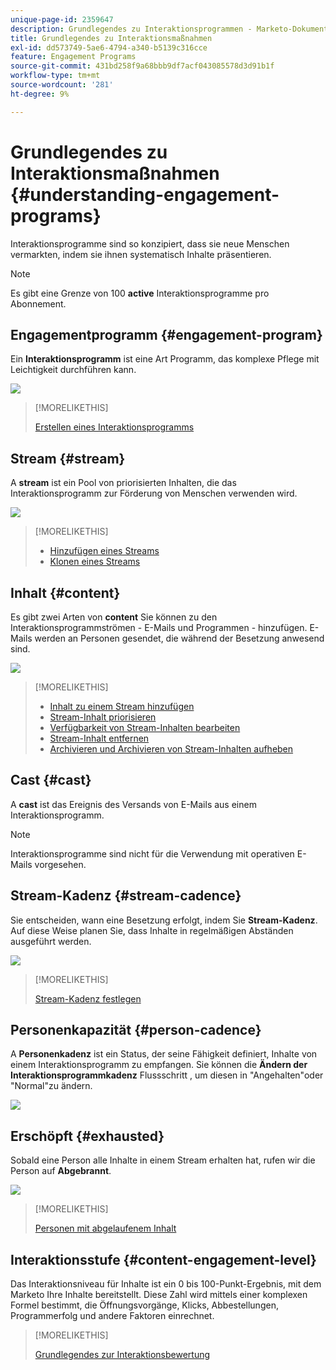 ```yaml
---
unique-page-id: 2359647
description: Grundlegendes zu Interaktionsprogrammen - Marketo-Dokumente - Produktdokumentation
title: Grundlegendes zu Interaktionsmaßnahmen
exl-id: dd573749-5ae6-4794-a340-b5139c316cce
feature: Engagement Programs
source-git-commit: 431bd258f9a68bbb9df7acf043085578d3d91b1f
workflow-type: tm+mt
source-wordcount: '281'
ht-degree: 9%

---
```


# Grundlegendes zu Interaktionsmaßnahmen {#understanding-engagement-programs}

Interaktionsprogramme sind so konzipiert, dass sie neue Menschen vermarkten, indem sie ihnen systematisch Inhalte präsentieren.

>[!NOTE]
>
>Es gibt eine Grenze von 100 **active** Interaktionsprogramme pro Abonnement.

## Engagementprogramm {#engagement-program}

Ein **Interaktionsprogramm** ist eine Art Programm, das komplexe Pflege mit Leichtigkeit durchführen kann.

![](assets/image2014-9-15-15-3a24-3a57.png)

>[!MORELIKETHIS]
>
>[Erstellen eines Interaktionsprogramms](/help/marketo/product-docs/email-marketing/drip-nurturing/creating-an-engagement-program/create-an-engagement-program.md)

## Stream {#stream}

A **stream** ist ein Pool von priorisierten Inhalten, die das Interaktionsprogramm zur Förderung von Menschen verwenden wird.

![](assets/image2014-9-15-15-3a25-3a4.png)

>[!MORELIKETHIS]
>
>* [Hinzufügen eines Streams](/help/marketo/product-docs/email-marketing/drip-nurturing/creating-an-engagement-program/add-a-stream.md)
>* [Klonen eines Streams](/help/marketo/product-docs/email-marketing/drip-nurturing/engagement-program-streams/clone-a-stream.md)

## Inhalt {#content}

Es gibt zwei Arten von **content** Sie können zu den Interaktionsprogrammströmen - E-Mails und Programmen - hinzufügen. E-Mails werden an Personen gesendet, die während der Besetzung anwesend sind.

![](assets/image2014-9-15-15-3a25-3a18.png)

>[!MORELIKETHIS]
>
>* [Inhalt zu einem Stream hinzufügen](/help/marketo/product-docs/email-marketing/drip-nurturing/creating-an-engagement-program/add-content-to-a-stream.md)
>* [Stream-Inhalt priorisieren](/help/marketo/product-docs/email-marketing/drip-nurturing/using-stream-content/prioritize-stream-content.md)
>* [Verfügbarkeit von Stream-Inhalten bearbeiten](/help/marketo/product-docs/email-marketing/drip-nurturing/using-stream-content/edit-availability-of-stream-content.md)
>* [Stream-Inhalt entfernen](/help/marketo/product-docs/email-marketing/drip-nurturing/using-stream-content/remove-stream-content.md)
>* [Archivieren und Archivieren von Stream-Inhalten aufheben](/help/marketo/product-docs/email-marketing/drip-nurturing/using-stream-content/archive-and-unarchive-stream-content.md)

## Cast {#cast}

A **cast** ist das Ereignis des Versands von E-Mails aus einem Interaktionsprogramm.

>[!NOTE]
>
>Interaktionsprogramme sind nicht für die Verwendung mit operativen E-Mails vorgesehen.

## Stream-Kadenz {#stream-cadence}

Sie entscheiden, wann eine Besetzung erfolgt, indem Sie **Stream-Kadenz**. Auf diese Weise planen Sie, dass Inhalte in regelmäßigen Abständen ausgeführt werden.

![](assets/image2014-9-15-15-3a25-3a27.png)

>[!MORELIKETHIS]
>
>[Stream-Kadenz festlegen](/help/marketo/product-docs/email-marketing/drip-nurturing/engagement-program-streams/set-stream-cadence.md)

## Personenkapazität {#person-cadence}

A **Personenkadenz** ist ein Status, der seine Fähigkeit definiert, Inhalte von einem Interaktionsprogramm zu empfangen. Sie können die **Ändern der Interaktionsprogrammkadenz** Flussschritt , um diesen in &quot;Angehalten&quot;oder &quot;Normal&quot;zu ändern.

![](assets/image2014-9-15-15-3a25-3a55.png)

## Erschöpft {#exhausted}

Sobald eine Person alle Inhalte in einem Stream erhalten hat, rufen wir die Person auf **Abgebrannt**.

![](assets/image2014-9-15-15-3a26-3a5.png)

>[!MORELIKETHIS]
>
>[Personen mit abgelaufenem Inhalt](/help/marketo/product-docs/email-marketing/drip-nurturing/using-engagement-programs/people-who-have-exhausted-content.md)

## Interaktionsstufe {#content-engagement-level}

Das Interaktionsniveau für Inhalte ist ein 0 bis 100-Punkt-Ergebnis, mit dem Marketo Ihre Inhalte bereitstellt. Diese Zahl wird mittels einer komplexen Formel bestimmt, die Öffnungsvorgänge, Klicks, Abbestellungen, Programmerfolg und andere Faktoren einrechnet.

>[!MORELIKETHIS]
>
>[Grundlegendes zur Interaktionsbewertung](/help/marketo/product-docs/email-marketing/drip-nurturing/reports-and-notifications/understanding-the-engagement-score.md)
